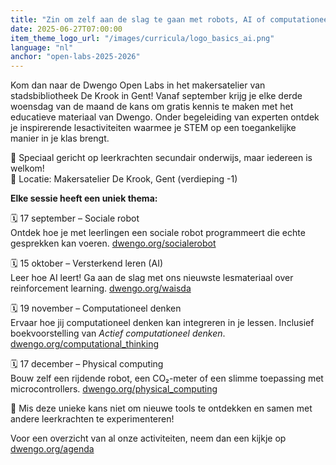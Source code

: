 ```yaml
---
title: "Zin om zelf aan de slag te gaan met robots, AI of computationeel denken?"
date: 2025-06-27T07:00:00
item_theme_logo_url: "/images/curricula/logo_basics_ai.png"
language: "nl"
anchor: "open-labs-2025-2026"
---
```


Kom dan naar de Dwengo Open Labs in het makersatelier van stadsbibliotheek De Krook in Gent!
Vanaf september krijg je elke derde woensdag van de maand de kans om gratis kennis te maken met het educatieve materiaal van Dwengo. Onder begeleiding van experten ontdek je inspirerende lesactiviteiten waarmee je STEM op een toegankelijke manier in je klas brengt.

🎯 Speciaal gericht op leerkrachten secundair onderwijs, maar iedereen is welkom! <br>
📍 Locatie: Makersatelier De Krook, Gent (verdieping -1)

**Elke sessie heeft een uniek thema:**

🗓️ 17 september – Sociale robot <br>
Ontdek hoe je met leerlingen een sociale robot programmeert die echte gesprekken kan voeren.
[dwengo.org/socialerobot](dwengo.org/socialerobot)

🗓️ 15 oktober – Versterkend leren (AI) <br>
Leer hoe AI leert! Ga aan de slag met ons nieuwste lesmateriaal over reinforcement learning.
[dwengo.org/waisda](dwengo.org/waisda)

🗓️ 19 november – Computationeel denken <br>
Ervaar hoe jij computationeel denken kan integreren in je lessen. Inclusief boekvoorstelling van *Actief computationeel denken*.
[dwengo.org/computational_thinking](dwengo.org/computational_thinking)

🗓️ 17 december – Physical computing <br>
Bouw zelf een rijdende robot, een CO₂-meter of een slimme toepassing met microcontrollers.
[dwengo.org/physical_computing](dwengo.org/physical_computing)

📌 Mis deze unieke kans niet om nieuwe tools te ontdekken en samen met andere leerkrachten te experimenteren!

Voor een overzicht van al onze activiteiten, neem dan een kijkje op [dwengo.org/agenda](dwengo.org/agenda)



